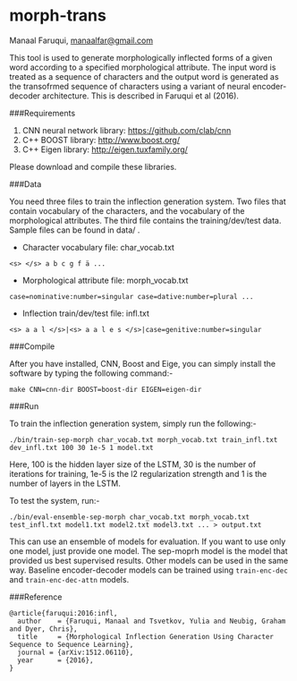 # morph-trans
Manaal Faruqui, manaalfar@gmail.com

This tool is used to generate morphologically inflected forms of a given word according to a specified morphological attribute. The input word is treated as a sequence of characters and the output word is generated as the transofrmed sequence of characters using a variant of neural encoder-decoder architecture. This is described in Faruqui et al (2016).

###Requirements

1. CNN neural network library: https://github.com/clab/cnn
2. C++ BOOST library: http://www.boost.org/
3. C++ Eigen library: http://eigen.tuxfamily.org/

Please download and compile these libraries.

###Data

You need three files to train the inflection generation system. Two files that contain vocabulary of the characters, and the vocabulary of the morphological attributes. The third file contains the training/dev/test data. Sample files can be found in data/ .

* Character vocabulary file: char_vocab.txt

```<s> </s> a b c g f ä ...```

* Morphological attribute file: morph_vocab.txt

```case=nominative:number=singular case=dative:number=plural ...```

* Inflection train/dev/test file: infl.txt

```<s> a a l </s>|<s> a a l e s </s>|case=genitive:number=singular```

###Compile

After you have installed, CNN, Boost and Eige, you can simply install the software by typing the following command:-

```make CNN=cnn-dir BOOST=boost-dir EIGEN=eigen-dir```

###Run

To train the inflection generation system, simply run the following:-

```./bin/train-sep-morph char_vocab.txt morph_vocab.txt train_infl.txt dev_infl.txt 100 30 1e-5 1 model.txt```

Here, 100 is the hidden layer size of the LSTM, 30 is the number of iterations for training, 1e-5 is the l2 regularization strength and 1 is the number of layers in the LSTM.

To test the system, run:-

```./bin/eval-ensemble-sep-morph char_vocab.txt morph_vocab.txt test_infl.txt model1.txt model2.txt model3.txt ... > output.txt```

This can use an ensemble of models for evaluation. If you want to use only one model, just provide one model. The sep-moprh model is the model that provided us best supervised results. Other models can be used in the same way. Baseline encoder-decoder models can be trained using ```train-enc-dec``` and ```train-enc-dec-attn``` models.

###Reference
```
@article{faruqui:2016:infl,
  author    = {Faruqui, Manaal and Tsvetkov, Yulia and Neubig, Graham and Dyer, Chris},
  title     = {Morphological Inflection Generation Using Character Sequence to Sequence Learning},
  journal = {arXiv:1512.06110},
  year      = {2016},
}
```

